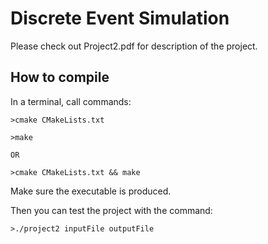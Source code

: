 # Discrete Event Simulation

Please check out Project2.pdf for description of the project.

## How to compile

In a terminal, call commands:
```
>cmake CMakeLists.txt

>make

OR

>cmake CMakeLists.txt && make

```
Make sure the executable is produced.

Then you can test the project with the command:
```
>./project2 inputFile outputFile
```
